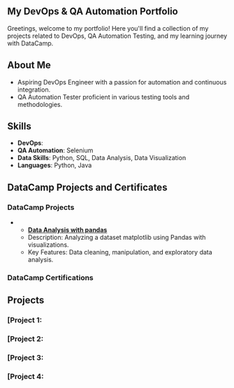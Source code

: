 ## My DevOps & QA Automation Portfolio

Greetings, welcome to my portfolio!
Here you'll find a collection of my projects related to DevOps, QA Automation Testing, and my learning journey with DataCamp.

## About Me
- Aspiring DevOps Engineer with a passion for automation and continuous integration.
- QA Automation Tester proficient in various testing tools and methodologies.

## Skills
- **DevOps**: 
- **QA Automation**: Selenium 
- **Data Skills**: Python, SQL, Data Analysis, Data Visualization
- **Languages**: Python, Java

## DataCamp Projects and Certificates

### DataCamp Projects
- - **[Data Analysis with pandas](https://www.datacamp.com/datalab/w/b4f23ad3-cdfa-4181-9cd8-07b19b4cd539/edit#937acf3c-c077-4ca6-8d90-8f6dd4d13c54)**
  - Description: Analyzing a dataset matplotlib using Pandas with visualizations.
  - Key Features: Data cleaning, manipulation, and exploratory data analysis.
 
### DataCamp Certifications


## Projects

### [Project 1: 

### [Project 2: 

### [Project 3: 

### [Project 4: 


